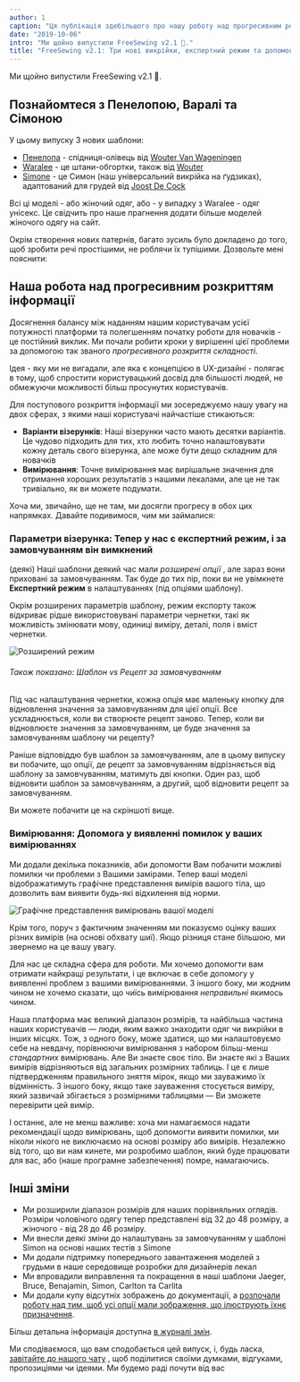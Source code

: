```yaml
---
author: 1
caption: "Ця публікація здебільшого про нашу роботу над прогресивним розкриттям інформації. І ще: Три нові візерунки!"
date: "2019-10-06"
intro: "Ми щойно випустили FreeSewing v2.1 🎉."
title: "FreeSewing v2.1: Три нові викрійки, експертний режим та допомога з вимірами"
---
```



Ми щойно випустили FreeSewing v2.1 🎉.

## Познайомтеся з Пенелопою, Варалі та Сімоною

У цьому випуску 3 нових шаблони:

 - [Пенелопа](/patterns/penelope) - спідниця-олівець від [Wouter Van Wageningen](/users/wouter.vdub)
 - [Waralee](/patterns/waralee) - це штани-обгортки, також від [Wouter](/users/wouter.vdub)
 - [Simone](/patterns/simone) - це Симон (наш універсальний викрійка на ґудзиках), адаптований для грудей від [Joost De Cock](/users/joost)

Всі ці моделі - або жіночий одяг, або - у випадку з Waralee - одяг унісекс. Це свідчить про наше прагнення додати більше моделей жіночого одягу на сайт.

Окрім створення нових патернів, багато зусиль було докладено до того, щоб зробити речі простішими, не роблячи їх тупішими. Дозвольте мені пояснити:

## Наша робота над прогресивним розкриттям інформації

Досягнення балансу між наданням нашим користувачам усієї потужності платформи та полегшенням початку роботи для новачків - це постійний виклик. Ми почали робити кроки у вирішенні цієї проблеми за допомогою так званого *прогресивного розкриття складності*.

Ідея - яку ми не вигадали, але яка є концепцією в UX-дизайні - полягає в тому, щоб спростити користувацький досвід для більшості людей, не обмежуючи можливості більш просунутих користувачів.

Для поступового розкриття інформації ми зосереджуємо нашу увагу на двох сферах, з якими наші користувачі найчастіше стикаються:

 - **Варіанти візерунків**: Наші візерунки часто мають десятки варіантів. Це чудово підходить для тих, хто любить точно налаштовувати кожну деталь свого візерунка, але може бути дещо складним для новачків
 - **Вимірювання**: Точне вимірювання має вирішальне значення для отримання хороших результатів з нашими лекалами, але це не так тривіально, як ви можете подумати.

Хоча ми, звичайно, ще не там, ми досягли прогресу в обох цих напрямках. Давайте подивимося, чим ми займалися:

### Параметри візерунка: Тепер у нас є експертний режим, і за замовчуванням він вимкнений

(деякі) Наші шаблони деякий час мали *розширені опції* , але зараз вони приховані за замовчуванням. Так буде до тих пір, поки ви не увімкнете **Експертний режим** в налаштуваннях (під опціями шаблону).

Окрім розширених параметрів шаблону, режим експорту також відкриває рідше використовувані параметри чернетки, такі як можливість змінювати мову, одиниці виміру, деталі, поля і вміст чернетки.

![Розширений режим](https://posts.freesewing.org/uploads/recreate_a6e2f9c4d6.png)

<Note> 

###### Також показано: Шаблон vs Рецепт за замовчуванням

Під час налаштування чернетки, кожна опція має маленьку кнопку для відновлення значення за замовчуванням для цієї опції.
Все ускладнюється, коли ви створюєте рецепт заново. Тепер, коли ви відновлюєте значення за замовчуванням, це буде значення за замовчуванням шаблону чи рецепту?

Раніше відповіддю був шаблон за замовчуванням, але в цьому випуску ви побачите, що опції, де рецепт за замовчуванням відрізняється від шаблону
за замовчуванням, матимуть дві кнопки. Один раз, щоб відновити шаблон за замовчуванням, а другий, щоб відновити рецепт за замовчуванням. 

Ви можете побачити це на скріншоті вище.

</Note>

### Вимірювання: Допомога у виявленні помилок у ваших вимірюваннях

Ми додали декілька показників, аби допомогти Вам побачити можливі помилки чи проблеми з Вашими замірами. Тепер ваші моделі відображатимуть графічне представлення вимірів вашого тіла, що дозволить вам виявити будь-які відхилення від норми.

![Графічне представлення вимірювань вашої моделі](https://posts.freesewing.org/uploads/model_c3fa8fc50c.png)

Крім того, поруч з фактичним значенням ми показуємо оцінку ваших різних вимірів (на основі обхвату шиї). Якщо різниця стане більшою, ми звернемо на це вашу увагу.

Для нас це складна сфера для роботи. Ми хочемо допомогти вам отримати найкращі результати, і це включає в себе допомогу у виявленні проблем з вашими вимірюваннями. З іншого боку, ми жодним чином не хочемо сказати, що чиїсь вимірювання *неправильні* якимось чином.

Наша платформа має великий діапазон розмірів, та найбільша частина наших користувачів — люди, яким важко знаходити одяг чи викрійки в інших місцях. Тож, з одного боку, може здатися, що ми налаштовуємо себе на невдачу, порівнюючи вимірювання з набором більш-менш *стандартних* вимірювань. Але Ви знаєте своє тіло. Ви знаєте які з Ваших вимірів відрізняються від загальних розмірних таблиць. І це є лише підтвердженням правильного зняття мірок, якщо ми зауважимо їх відмінність. З іншого боку, якщо таке зауваження стосується виміру, який зазвичай збігається з розмірними таблицями — Ви зможете перевірити цей вимір.

І останнє, але не менш важливе: хоча ми намагаємося надати рекомендації щодо вимірювань, щоб допомогти виявити помилки, ми ніколи нікого не виключаємо на основі розміру або вимірів. Незалежно від того, що ви нам кинете, ми розробимо шаблон, який буде працювати для вас, або (наше програмне забезпечення) помре, намагаючись.

## Інші зміни

 - Ми розширили діапазон розмірів для наших порівняльних оглядів. Розміри чоловічого одягу тепер представлені від 32 до 48 розміру, а жіночого - від 28 до 46 розміру.
 - Ми внесли деякі зміни до налаштувань за замовчуванням у шаблоні Simon на основі наших тестів з Simone
 - Ми додали підтримку попереднього завантаження моделей з грудьми в наше середовище розробки для дизайнерів лекал
 - Ми впровадили виправлення та покращення в наші шаблони Jaeger, Bruce, Benajamin, Simon, Carlton та Carlita
 - Ми додали купу відсутніх зображень до документації, а [розпочали роботу над тим, щоб усі опції мали зображення, що ілюструють їхнє призначення](https://github.com/freesewing/freesewing.org/issues/190).

Більш детальна інформація доступна [в журналі змін](https://github.com/freesewing/freesewing/blob/develop/CHANGELOG.md).

Ми сподіваємося, що вам сподобається цей випуск, і, будь ласка, [завітайте до нашого чату](https://discord.freesewing.org/) , щоб поділитися своїми думками, відгуками, пропозиціями чи ідеями. Ми будемо раді почути від вас 





